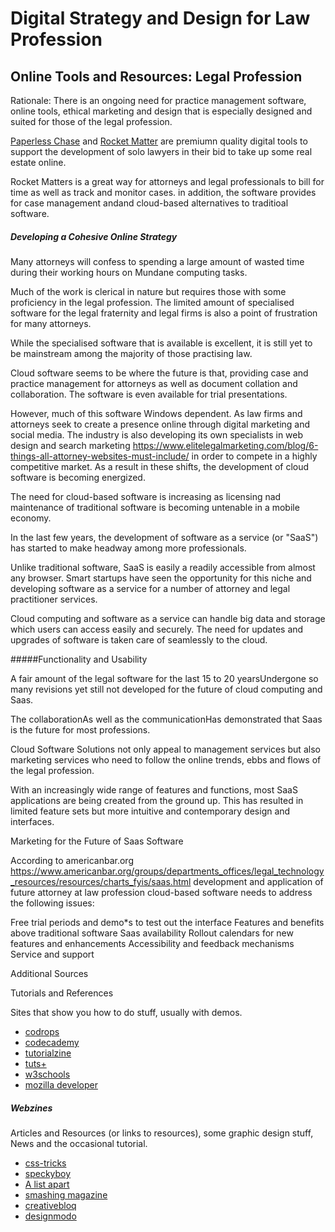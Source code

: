 # Digital Strategy and Design for Law Profession

## Online Tools and Resources: Legal Profession

Rationale: There is an ongoing need for practice management software, online tools, ethical marketing and design that is especially designed and suited for those of the legal profession.

[Paperless Chase](http://paperlesschase.com)  and [Rocket Matter](https://www.rocketmatter.com/) are premiumn quality digital tools to support the development of solo lawyers in their bid to take up some real estate online.

Rocket Matters is a great way for attorneys and legal professionals to bill for time as well as track and monitor cases. in addition, the software provides for case management andand cloud-based alternatives to traditioal software.

##### Developing a Cohesive Online Strategy

Many attorneys will confess to spending a large amount of wasted time during their working hours on Mundane computing tasks.

Much of the work is clerical in nature but requires those with some proficiency in the legal profession. The limited amount of specialised software for the legal fraternity and legal firms is also a point of frustration for many attorneys.

While the specialised software that is available is excellent, it is still yet to be mainstream among the majority of those practising law.

Cloud software seems to be where the future is that, providing case and practice management for attorneys as well as document collation and collaboration. The software is even available for trial presentations.

However, much of this software Windows dependent. As law firms and attorneys seek to create a presence online through digital marketing and social media. The industry is also developing its own specialists in web design and search marketing https://www.elitelegalmarketing.com/blog/6-things-all-attorney-websites-must-include/ in order to compete in a highly competitive market.
As a result in these shifts, the development of cloud software is becoming energized.

The need for cloud-based software is increasing as licensing nad maintenance of traditional software is becoming untenable in a mobile economy.

In the last few years, the development of software as a service (or "SaaS") has started to make headway among more professionals. 

Unlike traditional software, SaaS is easily a readily accessible from almost any browser. Smart startups have seen the opportunity for this niche and developing software as a service for a number of attorney and legal practitioner services.

Cloud computing and software as a service can handle big data and storage which users can access easily and securely. The need for updates and upgrades of software is taken care of seamlessly to the cloud.

#####Functionality and Usability

A fair amount of the legal software for the last 15 to 20 yearsUndergone so many revisions yet still not developed for the future of cloud computing and Saas.

The collaborationAs well as the communicationHas demonstrated that Saas is the future for most professions.

Cloud Software Solutions not only appeal to management services but also marketing services who need to follow the online trends, ebbs and flows of the legal profession.

With an increasingly wide range of features and functions, most SaaS applications are being created from the ground up. This has resulted in limited feature sets but more intuitive and contemporary design and interfaces.

Marketing for the Future of Saas Software

According to americanbar.org https://www.americanbar.org/groups/departments_offices/legal_technology_resources/resources/charts_fyis/saas.html development and application of future attorney at law profession cloud-based software needs to address the following issues:

Free trial periods and demo*s to test out the interface
Features and benefits above traditional software
Saas availability
Rollout calendars for new features and enhancements
Accessibility and feedback mechanisms
Service and support

Additional Sources



 Tutorials and References

Sites that show you how to do stuff, usually with demos.

* [codrops](http://tympanus.net/codrops/)
* [codecademy](http://www.codecademy.com/)
* [tutorialzine](http://tutorialzine.com/)
* [tuts+](http://webdesign.tutsplus.com/)
* [w3schools](http://www.w3schools.com/)
* [mozilla developer](https://developer.mozilla.org/en-US/docs/Web)

##### Webzines

Articles and Resources (or links to resources), some graphic design stuff, News and the occasional tutorial.

* [css-tricks](https://css-tricks.com/)
* [speckyboy](http://speckyboy.com/)
* [A list apart](http://alistapart.com/)
* [smashing magazine](http://www.smashingmagazine.com/)
* [creativebloq](http://www.creativebloq.com/tag/Web-design)
* [designmodo](http://designmodo.com/)

